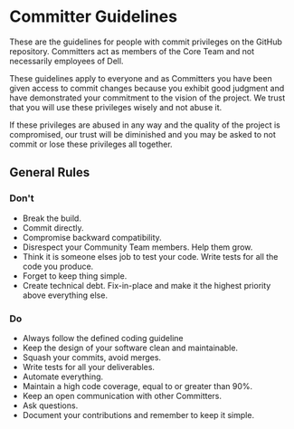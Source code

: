 <!--
Copyright (c) 2022 Dell Inc., or its subsidiaries. All Rights Reserved.

Licensed under the GPL, Version 3.0 (the "License");
you may not use this file except in compliance with the License.
You may obtain a copy of the License at

    https://www.gnu.org/licenses/gpl-3.0.txt
-->

# Committer Guidelines

These are the guidelines for people with commit privileges on the GitHub repository. Committers act as members of the Core Team and not necessarily employees of Dell.

These guidelines apply to everyone and as Committers you have been given access to commit changes because you exhibit good judgment and have demonstrated your commitment to the vision of the project. We trust that you will use these privileges wisely and not abuse it.

If these privileges are abused in any way and the quality of the project is compromised, our trust will be diminished and you may be asked to not commit or lose these privileges all together.

## General Rules

### Don't

* Break the build.
* Commit directly.
* Compromise backward compatibility.
* Disrespect your Community Team members. Help them grow.
* Think it is someone elses job to test your code. Write tests for all the code you produce.
* Forget to keep thing simple.
* Create technical debt. Fix-in-place and make it the highest priority above everything else.

### Do

* Always follow the defined coding guideline
* Keep the design of your software clean and maintainable.
* Squash your commits, avoid merges.
* Write tests for all your deliverables.
* Automate everything.
* Maintain a high code coverage, equal to or greater than 90%.
* Keep an open communication with other Committers.
* Ask questions.
* Document your contributions and remember to keep it simple.
